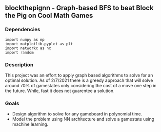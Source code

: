 ## blockthepignn - Graph-based BFS to beat Block the Pig on Cool Math Games
### Dependencies
```
import numpy as np
import matplotlib.pyplot as plt
import networkx as nx
import random
```
### Description
This project was an effort to apply graph based algorithms to solve for an optimal solution.
As of 2/7/2021 there is a greedy approach that will solve around 70% of gamestates only considering the cost of a move one step in the future. While, fast it does not guarentee a solution.
### Goals
* Design algorithm to solve for any gameboard in polynomial time.
* Model the problem using NN architecture and solve a gamestate using machine learning.
